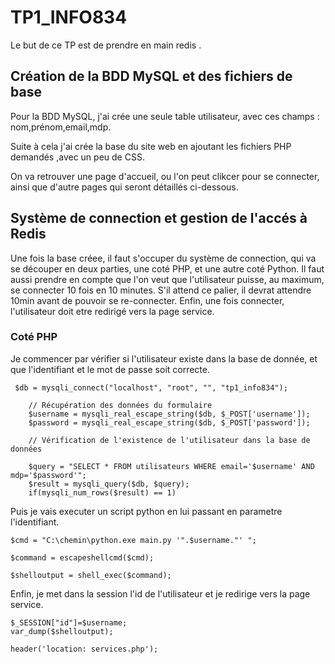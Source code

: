 # TP1_INFO834
Le but de ce TP est de prendre en main redis .

## Création de la BDD MySQL et des fichiers de base

Pour la BDD MySQL, j'ai crée une seule table utilisateur, avec ces champs : nom,prénom,email,mdp.

Suite à cela j'ai crée la base du site web en ajoutant les fichiers PHP demandés ,avec un peu de CSS.

On va retrouver une page d'accueil, ou l'on peut clikcer pour se connecter, ainsi que d'autre pages qui seront détaillés ci-dessous.

## Système de connection et gestion de l'accés à Redis

Une fois la base créee, il faut s'occuper du système de connection, qui va se découper en deux parties, une coté PHP, et une autre coté Python. Il faut aussi prendre en compte que l'on veut que l'utilisateur puisse, au maximum, se connecter 10 fois en 10 minutes. S'il attend ce palier, il devrat attendre 10min avant de pouvoir se re-connecter. Enfin, une fois connecter, l'utilisateur doit etre redirigé vers la page service.

### Coté PHP

Je commencer par vérifier si l'utilisateur existe dans la base de donnée, et que l'identifiant et le mot de passe soit correcte.
```
 $db = mysqli_connect("localhost", "root", "", "tp1_info834");

    // Récupération des données du formulaire
    $username = mysqli_real_escape_string($db, $_POST['username']);
    $password = mysqli_real_escape_string($db, $_POST['password']);

    // Vérification de l'existence de l'utilisateur dans la base de données
    
    $query = "SELECT * FROM utilisateurs WHERE email='$username' AND mdp='$password'";
    $result = mysqli_query($db, $query);
    if(mysqli_num_rows($result) == 1)
```

Puis je vais executer un script python en lui passant en parametre l'identifiant.
```
$cmd = "C:\chemin\python.exe main.py '".$username."' ";
        
$command = escapeshellcmd($cmd);
      
$shelloutput = shell_exec($command);
```
Enfin, je met dans la session l'id de l'utilisateur et je redirige vers la page service.
```
$_SESSION["id"]=$username;
var_dump($shelloutput);
       
header('location: services.php');
```
